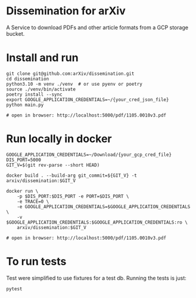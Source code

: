 # Dissemination for arXiv

A Service to download PDFs and other article formats from a GCP
storage bucket.

# Install and run

    git clone git@github.com:arXiv/dissemination.git
    cd dissemination
    python3.10 -m venv ./venv  # or use pyenv or poetry
    source ./venv/bin/activate
    poetry install --sync
    export GOOGLE_APPLICATION_CREDENTIALS=~/{your_cred_json_file}
    python main.py

    # open in browser: http://localhost:5000/pdf/1105.0010v3.pdf

# Run locally in docker

    GOOGLE_APPLICATION_CREDENTIALS=~/Download/{your_gcp_cred_file}
    DIS_PORT=5000
    GIT_V=$(git rev-parse --short HEAD)
    
    docker build . --build-arg git_commit=${GIT_V} -t arxiv/dissemination:$GIT_V

    docker run \
        -p $DIS_PORT:$DIS_PORT -e PORT=$DIS_PORT \
        -e TRACE=0 \
        -e GOOGLE_APPLICATION_CREDENTIALS=$GOOGLE_APPLICATION_CREDENTIALS \
        -v $GOOGLE_APPLICATION_CREDENTIALS:$GOOGLE_APPLICATION_CREDENTIALS:ro \
        arxiv/dissemination:$GIT_V

    # open in browser: http://localhost:5000/pdf/1105.0010v3.pdf
# To run tests
Test were simplified to use fixtures for a test db. Running the tests
is just:

    pytest


